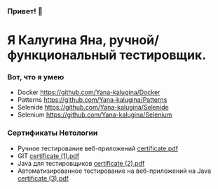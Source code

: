 ### Привет! 👋

# Я Калугина Яна, ручной/функциональный тестировщик.

### Вот, что я умею
* Docker https://github.com/Yana-kalugina/Docker
* Patterns https://github.com/Yana-kalugina/Patterns
* Selenide https://github.com/Yana-kalugina/Selenide
* Selenium https://github.com/Yana-kalugina/Selenium

### Сертификаты Нетологии
* Ручное тестирование веб-приложений [certificate.pdf](https://github.com/Yana-kalugina/Yana-kalugina/files/9900884/certificate.pdf)
* GIT [certificate (1).pdf](https://github.com/Yana-kalugina/Yana-kalugina/files/9900890/certificate.1.pdf)
* Java для тестировщиков [certificate (2).pdf](https://github.com/Yana-kalugina/Yana-kalugina/files/9900906/certificate.2.pdf)
* Автоматизированное тестирование на веб-приложений на Java [certificate (3).pdf](https://github.com/Yana-kalugina/Yana-kalugina/files/9900921/certificate.3.pdf)

<!--
**Yana-kalugina/Yana-kalugina** is a ✨ _special_ ✨ repository because its `README.md` (this file) appears on your GitHub profile.
